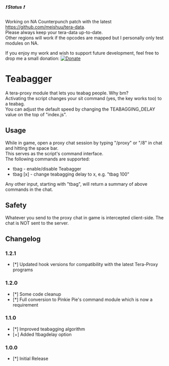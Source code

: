 ##### :heavy_exclamation_mark: Status :heavy_exclamation_mark:
Working on NA Counterpunch patch with the latest https://github.com/meishuu/tera-data.  
Please always keep your tera-data up-to-date.  
Other regions will work if the opcodes are mapped but I personally only test modules on NA.  

If you enjoy my work and wish to support future development, feel free to drop me a small donation: [![Donate](https://www.paypalobjects.com/webstatic/en_US/i/buttons/PP_logo_h_100x26.png)](https://www.paypal.com/cgi-bin/webscr?cmd=_donations&business=A3KBZUCSEQ5RJ&lc=US&item_name=TeraProxy&curency_code=USD&no_note=1&no_shipping=1&currency_code=USD&bn=PP%2dDonationsBF%3abtn_donate_SM%2egif%3aNonHosted)
  
# Teabagger  
A tera-proxy module that lets you teabag people. Why bm?  
Activating the script changes your sit command (yes, the key works too) to a teabag.  
You can adjust the default speed by changing the TEABAGGING_DELAY value on the top of "index.js".  
  
## Usage  
While in game, open a proxy chat session by typing "/proxy" or "/8" in chat and hitting the space bar.  
This serves as the script's command interface.  
The following commands are supported:  
  
* tbag - enable/disable Teabagger  
* tbag [x] - change teabagging delay to x, e.g. "tbag 100"  
  
Any other input, starting with "tbag", will return a summary of above commands in the chat.  
  
## Safety
Whatever you send to the proxy chat in game is intercepted client-side. The chat is NOT sent to the server.  
  
## Changelog
### 1.2.1
* [*] Updated hook versions for compatibility with the latest Tera-Proxy programs
### 1.2.0
* [*] Some code cleanup
* [*] Full conversion to Pinkie Pie's command module which is now a requirement
### 1.1.0
* [*] Improved teabagging algorithm
* [+] Added !tbagdelay option
### 1.0.0
* [*] Initial Release